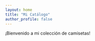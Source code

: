 ```yaml
---
layout: home
title: "Mi Catálogo"
author_profile: false
---
```


¡Bienvenido a mi colección de camisetas!
